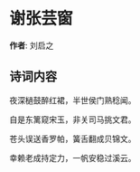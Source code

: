 # 谢张芸窗

**作者**: 刘启之

## 诗词内容

夜深檛鼓醉红裙，半世侯门熟稔闻。

自是东篱窥宋玉，非关司马挑文君。

苍头误送香罗帕，簧舌翻成贝锦文。

幸赖老成持定力，一帆安稳过溪云。


